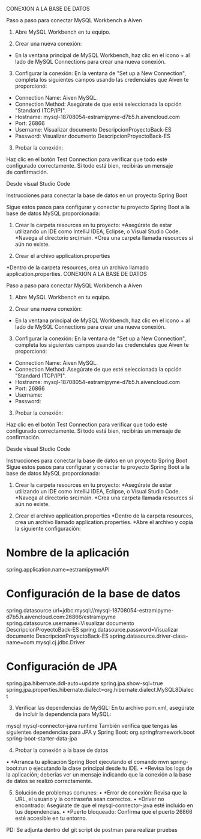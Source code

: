CONEXION A LA BASE DE DATOS

Paso a paso para conectar MySQL Workbench a Aiven
1. Abre MySQL Workbench en tu equipo.

2. Crear una nueva conexión:

- En la ventana principal de MySQL Workbench, haz clic en el icono + al lado de MySQL Connections para crear una nueva conexión.

3. Configurar la conexión: En la ventana de "Set up a New Connection", completa los siguientes campos usando las credenciales que Aiven te proporcionó:

- Connection Name: Aiven MySQL.
- Connection Method: Asegúrate de que esté seleccionada la opción "Standard (TCP/IP)".
- Hostname: mysql-18708054-estramipyme-d7b5.h.aivencloud.com
- Port: 26866
- Username: Visualizar documento DescripcionProyectoBack-ES
- Password: Visualizar documento DescripcionProyectoBack-ES

3. Probar la conexión:

Haz clic en el botón Test Connection para verificar que todo esté configurado correctamente. Si todo está bien, recibirás un mensaje de confirmación.


Desde visual Studio Code

Instrucciones para conectar la base de datos en un proyecto Spring Boot

Sigue estos pasos para configurar y conectar tu proyecto Spring Boot a la base de datos MySQL proporcionada:

1. Crear la carpeta resources en tu proyecto:
 *Asegúrate de estar utilizando un IDE como IntelliJ IDEA, Eclipse, o Visual Studio Code.
 *Navega al directorio src/main.
 *Crea una carpeta llamada resources si aún no existe.

2. Crear el archivo application.properties

 *Dentro de la carpeta resources, crea un archivo llamado application.properties.
CONEXION A LA BASE DE DATOS

Paso a paso para conectar MySQL Workbench a Aiven
1. Abre MySQL Workbench en tu equipo.

2. Crear una nueva conexión:
- En la ventana principal de MySQL Workbench, haz clic en el icono + al lado de MySQL Connections para crear una nueva conexión.

3. Configurar la conexión: En la ventana de "Set up a New Connection", completa los siguientes campos usando las credenciales que Aiven te proporcionó:
- Connection Name: Aiven MySQL.
- Connection Method: Asegúrate de que esté seleccionada la opción "Standard (TCP/IP)".
- Hostname: mysql-18708054-estramipyme-d7b5.h.aivencloud.com
- Port: 26866
- Username: 
- Password: 

3. Probar la conexión:

Haz clic en el botón Test Connection para verificar que todo esté configurado correctamente. Si todo está bien, recibirás un mensaje de confirmación.

Desde visual Studio Code

Instrucciones para conectar la base de datos en un proyecto Spring Boot
Sigue estos pasos para configurar y conectar tu proyecto Spring Boot a la base de datos MySQL proporcionada:

1. Crear la carpeta resources en tu proyecto:
 *Asegúrate de estar utilizando un IDE como IntelliJ IDEA, Eclipse, o Visual Studio Code.
 *Navega al directorio src/main.
 *Crea una carpeta llamada resources si aún no existe.

2. Crear el archivo application.properties
 *Dentro de la carpeta resources, crea un archivo llamado application.properties.
 *Abre el archivo y copia la siguiente configuración:
# Nombre de la aplicación
spring.application.name=estramipymeAPI
# Configuración de la base de datos
spring.datasource.url=jdbc:mysql://mysql-18708054-estramipyme-d7b5.h.aivencloud.com:26866/estramipyme
spring.datasource.username=Visualizar documento DescripcionProyectoBack-ES
spring.datasource.password=Visualizar documento DescripcionProyectoBack-ES
spring.datasource.driver-class-name=com.mysql.cj.jdbc.Driver
# Configuración de JPA
spring.jpa.hibernate.ddl-auto=update
spring.jpa.show-sql=true
spring.jpa.properties.hibernate.dialect=org.hibernate.dialect.MySQL8Dialect



3. Verificar las dependencias de MySQL:
En tu archivo pom.xml, asegúrate de incluir la dependencia para MySQL:
<dependency>
    <groupId>mysql</groupId>
    <artifactId>mysql-connector-java</artifactId>
    <scope>runtime</scope>
</dependency>
También verifica que tengas las siguientes dependencias para JPA y Spring Boot:
<dependency>
    <groupId>org.springframework.boot</groupId>
    <artifactId>spring-boot-starter-data-jpa</artifactId>
</dependency>


4. Probar la conexión a la base de datos

•	*Arranca tu aplicación Spring Boot ejecutando el comando mvn spring-boot:run o ejecutando la clase principal desde tu IDE.
•	*Revisa los logs de la aplicación; deberías ver un mensaje indicando que la conexión a la base de datos se realizó correctamente.


5. Solución de problemas comunes:
•	*Error de conexión: Revisa que la URL, el usuario y la contraseña sean correctos.
•	*Driver no encontrado: Asegúrate de que el mysql-connector-java esté incluido en tus dependencias.
•	*Puerto bloqueado: Confirma que el puerto 26866 esté accesible en tu entorno.


PD: Se adjunta dentro del git script de postman para realizar pruebas
